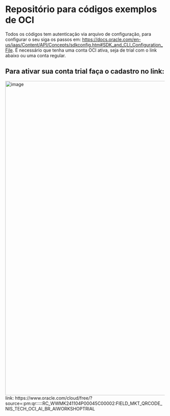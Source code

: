 # Repositório para códigos exemplos de OCI

Todos os códigos tem autenticação via arquivo de configuração, para configurar o seu siga os passos em: https://docs.oracle.com/en-us/iaas/Content/API/Concepts/sdkconfig.htm#SDK_and_CLI_Configuration_File. É necessário que tenha uma conta OCI ativa, seja de trial com o link abaixo ou uma conta regular. 


## Para ativar sua conta trial faça o cadastro no link:
<img width="1788" height="995" alt="image" src="https://github.com/user-attachments/assets/905dee2c-2192-4d40-8391-43b00cbac5a1" />
link: https://www.oracle.com/cloud/free/?source=:pm:qr:::::RC_WWMK241104P00045C00002:FIELD_MKT_QRCODE_NIS_TECH_OCI_AI_BR_AIWORKSHOPTRIAL

